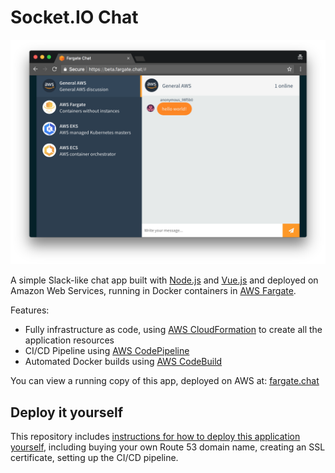 # Socket.IO Chat

![app](./docs/images/running-app.png)

A simple Slack-like chat app built with [Node.js](https://nodejs.org/en/) and [Vue.js](https://vuejs.org/) and deployed on Amazon Web Services, running in Docker containers in [AWS Fargate](https://aws.amazon.com/fargate/).

Features:

- Fully infrastructure as code, using [AWS CloudFormation](https://aws.amazon.com/cloudformation/) to create all the application resources
- CI/CD Pipeline using [AWS CodePipeline](https://aws.amazon.com/codepipeline/)
- Automated Docker builds using [AWS CodeBuild](https://aws.amazon.com/codebuild/)

You can view a running copy of this app, deployed on AWS at: [fargate.chat](https://fargate.chat)

## Deploy it yourself

This repository includes [instructions for how to deploy this application yourself](./docs/deploy.md), including buying your own Route 53 domain name, creating an SSL certificate, setting up the CI/CD pipeline.
